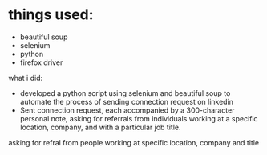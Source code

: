 # things used:

-   beautiful soup
-   selenium
-   python
-   firefox driver

what i did:

-   developed a python script using selenium and beautiful soup to automate the process of sending connection request on linkedin
-   Sent connection request, each accompanied by a 300-character personal note, asking for referrals from individuals
    working at a specific location, company, and with a particular job title.

asking for refral from people working at specific location, company and title
